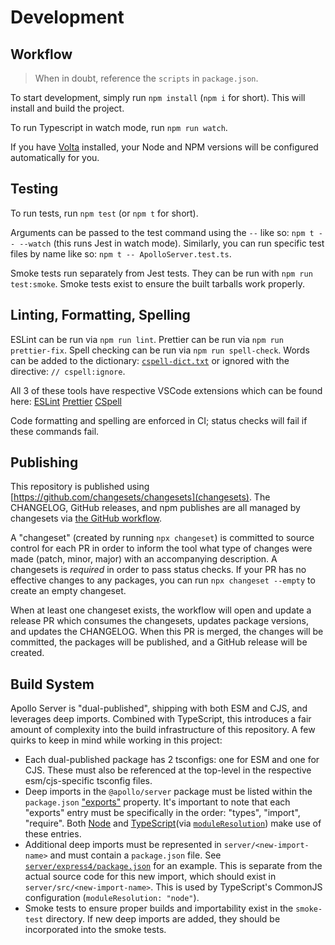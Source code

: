 # Development

## Workflow

> When in doubt, reference the `scripts` in `package.json`.

To start development, simply run `npm install` (`npm i` for short). This will install and build the project.

To run Typescript in watch mode, run `npm run watch`.

If you have [Volta](https://docs.volta.sh/guide/getting-started) installed, your Node and NPM versions will be configured automatically for you.

## Testing

To run tests, run `npm test` (or `npm t` for short).

Arguments can be passed to the test command using the `--` like so: `npm t -- --watch` (this runs Jest in watch mode).
Similarly, you can run specific test files by name like so: `npm t -- ApolloServer.test.ts`.

Smoke tests run separately from Jest tests. They can be run with `npm run test:smoke`. Smoke tests exist to ensure the built tarballs work properly.

## Linting, Formatting, Spelling

ESLint can be run via `npm run lint`.
Prettier can be run via `npm run prettier-fix`.
Spell checking can be run via `npm run spell-check`. Words can be added to the dictionary: [`cspell-dict.txt`](./cspell-dict.txt) or ignored with the directive: `// cspell:ignore`.

All 3 of these tools have respective VSCode extensions which can be found here:
[ESLint](https://marketplace.visualstudio.com/items?itemName=dbaeumer.vscode-eslint)
[Prettier](https://marketplace.visualstudio.com/items?itemName=esbenp.prettier-vscode)
[CSpell](https://marketplace.visualstudio.com/items?itemName=streetsidesoftware.code-spell-checker)

Code formatting and spelling are enforced in CI; status checks will fail if these commands fail.

## Publishing

This repository is published using [https://github.com/changesets/changesets](changesets). The CHANGELOG, GitHub releases, and npm publishes are all managed by changesets via [the GitHub workflow](./.github/workflows/release-pr.yml).

A "changeset" (created by running `npx changeset`) is committed to source control for each PR in order to inform the tool what type of changes were made (patch, minor, major) with an accompanying description. A changesets is _required_ in order to pass status checks. If your PR has no effective changes to any packages, you can run `npx changeset --empty` to create an empty changeset.

When at least one changeset exists, the workflow will open and update a release PR which consumes the changesets, updates package versions, and updates the CHANGELOG. When this PR is merged, the changes will be committed, the packages will be published, and a GitHub release will be created.

## Build System

Apollo Server is "dual-published", shipping with both ESM and CJS, and leverages deep imports. Combined with TypeScript, this introduces a fair amount of complexity into the build infrastructure of this repository. A few quirks to keep in mind while working in this project:

* Each dual-published package has 2 tsconfigs: one for ESM and one for CJS. These must also be referenced at the top-level in the respective esm/cjs-specific tsconfig files.
* Deep imports in the `@apollo/server` package must be listed within the `package.json` ["exports"](https://nodejs.org/api/packages.html#exports) property. It's important to note that each "exports" entry must be specifically in the order: "types", "import", "require". Both [Node](https://nodejs.org/api/packages.html#exports) and [TypeScript](https://www.typescriptlang.org/docs/handbook/esm-node.html#packagejson-exports-imports-and-self-referencing)(via [`moduleResolution`](https://www.typescriptlang.org/tsconfig#moduleResolution)) make use of these entries.
* Additional deep imports must be represented in `server/<new-import-name>` and must contain a `package.json` file. See [`server/express4/package.json`](server/express4/package.json) for an example. This is separate from the actual source code for this new import, which should exist in `server/src/<new-import-name>`. This is used by TypeScript's CommonJS configuration (`moduleResolution: "node"`).
* Smoke tests to ensure proper builds and importability exist in the `smoke-test` directory. If new deep imports are added, they should be incorporated into the smoke tests.
